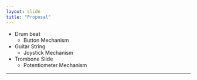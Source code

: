 ```yaml
---
layout: slide
title: "Proposal"
---
```


- Drum beat
  - Button Mechanism
- Guitar String
   - Joystick Mechanism
- Trombone Slide
  - Potentiometer Mechanism

------
